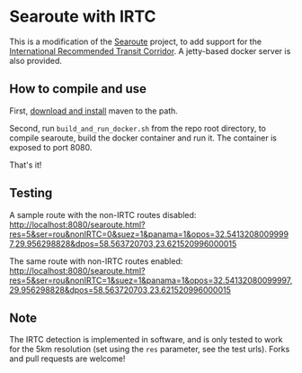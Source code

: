 # Searoute with IRTC

This is a modification of the [Searoute](https://github.com/eurostat/searoute) project, to add support for the [International Recommended Transit Corridor](https://en.wikipedia.org/wiki/International_Recommended_Transit_Corridor). A jetty-based docker server is also provided.

## How to compile and use

First, [download and install](https://maven.apache.org/download.cgi) maven to the path.

Second, run `build_and_run_docker.sh` from the repo root directory, to compile searoute, build the docker container and run it. The container is exposed to port 8080.

That's it!

## Testing

A sample route with the non-IRTC routes disabled: [http://localhost:8080/searoute.html?res=5&ser=rou&nonIRTC=0&suez=1&panama=1&opos=32.54132080099997,29.956298828&dpos=58.563720703,23.621520996000015](http://localhost:8080/searoute.html?res=5&ser=rou&nonIRTC=0&suez=1&panama=1&opos=32.54132080099997,29.956298828&dpos=58.563720703,23.621520996000015)

The same route with non-IRTC routes enabled: [http://localhost:8080/searoute.html?res=5&ser=rou&nonIRTC=1&suez=1&panama=1&opos=32.54132080099997,29.956298828&dpos=58.563720703,23.621520996000015](http://localhost:8080/searoute.html?res=5&ser=rou&nonIRTC=1&suez=1&panama=1&opos=32.54132080099997,29.956298828&dpos=58.563720703,23.621520996000015)

## Note

The IRTC detection is implemented in software, and is only tested to work for the 5km resolution (set using the `res` parameter, see the test urls). Forks and pull requests are welcome!